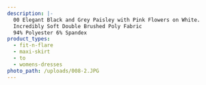 ```yaml
---
description: |-
  00 Elegant Black and Grey Paisley with Pink Flowers on White. 
  Incredibly Soft Double Brushed Poly Fabric
  94% Polyester 6% Spandex
product_types:
  - fit-n-flare
  - maxi-skirt
  - to
  - womens-dresses
photo_path: /uploads/008-2.JPG
---
```

